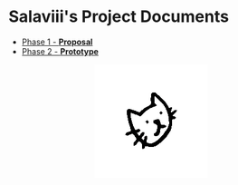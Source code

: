 # Salaviii's Project Documents

- [Phase 1 - **Proposal**](Documents/Phase%201)
- [Phase 2 - **Prototype**](Documents/Phase%202)

<p align="center">
<img src="Documents/assets/slaviii-spin.gif" alt="logo">
</p>

